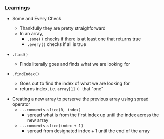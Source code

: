 ### Learnings

- Some and Every Check

  - Thankfully they are pretty straighforward
  - In an array,
    - `.some()` checks if there is at least one that returns true
    - `.every()` checks if all is true

- `.find()`
  - Finds literally goes and finds what we are looking for
- `.findIndex()`
  - Goes out to find the index of what we are looking for
  - returns index, i.e. `array[1]` <- that "one"

* Creating a new array to perserve the previous array using spread operator
  - `...comments.slice(0, index)`
    - spread what is from the first index up until the index across the new array
  - `...comments.slice(index + 1)`
    - spread from designated index + 1 until the end of the array
